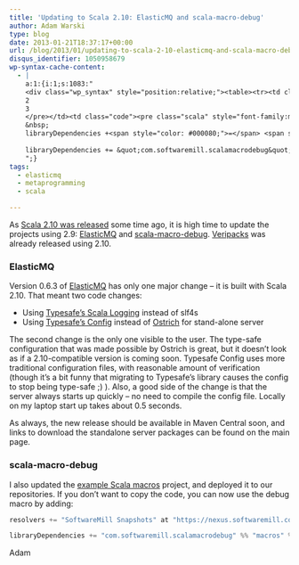 ```yaml
---
title: 'Updating to Scala 2.10: ElasticMQ and scala-macro-debug'
author: Adam Warski
type: blog
date: 2013-01-21T18:37:17+00:00
url: /blog/2013/01/updating-to-scala-2-10-elasticmq-and-scala-macro-debug/
disqus_identifier: 1050958679
wp-syntax-cache-content:
  - |
    a:1:{i:1;s:1083:"
    <div class="wp_syntax" style="position:relative;"><table><tr><td class="line_numbers"><pre>1
    2
    3
    </pre></td><td class="code"><pre class="scala" style="font-family:monospace;">resolvers +<span style="color: #000080;">=</span> <span style="color: #6666FF;">&quot;SoftwareMill Snapshots&quot;</span> at <span style="color: #6666FF;">&quot;https://nexus.softwaremill.com/content/repositories/snapshots/&quot;</span>
    &nbsp;
    libraryDependencies +<span style="color: #000080;">=</span> <span style="color: #6666FF;">&quot;com.softwaremill.scalamacrodebug&quot;</span> <span style="color: #000080;">%%</span> <span style="color: #6666FF;">&quot;macros&quot;</span> <span style="color: #000080;">%</span> <span style="color: #6666FF;">&quot;0.0.1-SNAPSHOT&quot;</span></pre></td></tr></table><p class="theCode" style="display:none;">resolvers += &quot;SoftwareMill Snapshots&quot; at &quot;https://nexus.softwaremill.com/content/repositories/snapshots/&quot;
    
    libraryDependencies += &quot;com.softwaremill.scalamacrodebug&quot; %% &quot;macros&quot; % &quot;0.0.1-SNAPSHOT&quot;</p></div>
    ";}
tags:
  - elasticmq
  - metaprogramming
  - scala

---
```

As [Scala 2.10 was released][1] some time ago, it is high time to update the projects using 2.9: [ElasticMQ][2] and [scala-macro-debug][3]. [Veripacks][4] was already released using 2.10.

### ElasticMQ

Version 0.6.3 of [ElasticMQ][2] has only one major change &#8211; it is built with Scala 2.10. That meant two code changes:

  * Using [Typesafe&#8217;s Scala Logging][5] instead of slf4s
  * Using [Typesafe&#8217;s Config][6] instead of [Ostrich][7] for stand-alone server

The second change is the only one visible to the user. The type-safe configuration that was made possible by Ostrich is great, but it doesn&#8217;t look as if a 2.10-compatible version is coming soon. Typesafe Config uses more traditional configuration files, with reasonable amount of verification (though it&#8217;s a bit funny that migrating to Typesafe&#8217;s library causes the config to stop being type-safe ;) ). Also, a good side of the change is that the server always starts up quickly &#8211; no need to compile the config file. Locally on my laptop start up takes about 0.5 seconds.

As always, the new release should be available in Maven Central soon, and links to download the standalone server packages can be found on the main page.

### scala-macro-debug

I also updated the [example Scala macros][8] project, and deployed it to our repositories. If you don&#8217;t want to copy the code, you can now use the debug macro by adding:
```scala
resolvers += "SoftwareMill Snapshots" at "https://nexus.softwaremill.com/content/repositories/snapshots/"

libraryDependencies += "com.softwaremill.scalamacrodebug" %% "macros" % "0.0.1-SNAPSHOT"
```

Adam

 [1]: http://www.scala-lang.org/node/27499
 [2]: http://elasticmq.org
 [3]: https://github.com/adamw/scala-macro-debug
 [4]: https://github.com/adamw/veripacks
 [5]: https://github.com/typesafehub/scalalogging
 [6]: https://github.com/typesafehub/config
 [7]: https://github.com/twitter/ostrich
 [8]: http://www.warski.org/blog/2012/12/starting-with-scala-macros-a-short-tutorial/ "Starting with Scala Macros: a short tutorial"
